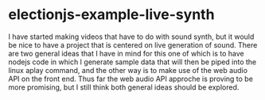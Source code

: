 # electionjs-example-live-synth

I have started making videos that have to do with sound synth, but it would be nice to have a project that is centered on live generation of sound. There are two general ideas that I have in mind for this one of which is to have nodejs code in which I generate sample data that will then be piped into the linux aplay command, and the other way is to make use of the web audio API on the front end. Thus far the web audio API approche is proving to be more promising, but I still think both general ideas should be explored.
